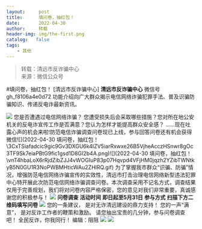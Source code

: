 ```yaml
---
layout:     post
title:      填问卷，抽红包！
date:       2022-04-30
author:     转载
header-img: img/the-first.png
catalog:   false
tags:
    - 其他
---
```


<blockquote><p>转载：清远市反诈骗中心<br>
来源：微信公众号</p></blockquote>

#填问卷，抽红包！
[清远市反诈骗中心]
**清远市反诈骗中心**
微信号gh_f8106a4e0d72
功能介绍向广大群众揭示电信网络诈骗犯罪手法、普及识骗防骗知识、传递反电诈最新资讯。

![]({{site.baseurl}}/postimg/3CxTSiafadcic5zyXUfbXLUClzlpaoknCpV4bErPg2kuuS97hoJJbNCtFOVZ9X0j5W26HDaregC5kibiaLGl8CPr9A.gif)
您是否遭遇过电信网络诈骗？
您遭受损失后会采取哪些措施？您对所在地公安机关的反电诈宣传工作是否满意？您认为怎样才能提高群众安全感？
......现在吐露心声的机会来啦!防范电信诈骗调查问卷现已上线，参与回答问卷还有机会获得微信![](2022-04-30
填问卷，抽红包！\\3CxTSiafadcic9gic9Gv3DXGU6k4IZV5iarRxwxe26B5VjheAcczHSnwr8gOc3TF9Sk7eiaPBtG9fic1gsd1D8GI2b4A.png)![](2022-04-30
填问卷，抽红包！\\vnT4hbaLoX6rRjdZibZJJ4vWOGIuP83p07Hqvpd4VFjHM0jqzh2YZibTWNtkyB5N0GU1R3NoPWBMHticWAu2ZHlRQ.gif)
为了掌握我市群众“识骗、防骗”情况，增强防范电信网络诈骗宣传的实效性，清远市打击治理电信网络新型违法犯罪中心特开展此次防范电信网络诈骗调查问卷。本次调查采用不记名方式，调查结果仅用于完善规划，我们将对问卷内容严格保密，您的意见对我们非常重要，真诚感谢您的积极参与！
![]({{site.baseurl}}/postimg/vnT4hbaLoX6rRjdZibZJJ4vWOGIuP83p0rZOGTd3f366LomPPriauWT2kmJ6spR0CTibT8icUTGyj3Dbn20vz0l0JQ.png)
**问卷调查**
**活动时间**
**即日起至5月31日**
**参与方式**
**扫描下方二维码填写问卷**
![]({{site.baseurl}}/postimg/3CxTSiafadcic9gic9Gv3DXGU6k4IZV5iarRyhuhO1sL93lhLLZibyc2dT4vYdU2gcqbc81ibR3m0RHApiaqIhUOn5t8w.gif)
您的一条建议，
是对无诈清远建设的鼎力支持！
您的一声“满意”，
是对反诈工作者的鞭策和激励。
请您抽出宝贵的几分钟，参与问卷调查吧！
全民反诈，你我同行！
编辑：阻阻
![]({{site.baseurl}}/postimg/SUycX2yckdJ5YVVCpDYl0c5CbMTO3KgBTesbSxe5zKHlm2GQsTWAFTgswCXscN6Y9vuJHFcE77orSK7ClzYOdg.jpeg)
![]({{site.baseurl}}/postimg/3CxTSiafadcic5zyXUfbXLUClzlpaoknCpErldQhhamfG7KH1qHGrr3icT9iaAoE1B4noSO7EewO2k8fys5pMuaoog.gif)
